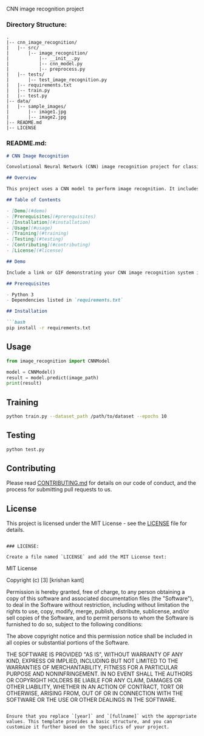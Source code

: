  CNN image recognition project 

### Directory Structure:

```
.
|-- cnn_image_recognition/
|   |-- src/
|       |-- image_recognition/
|           |-- __init__.py
|           |-- cnn_model.py
|           |-- preprocess.py
|   |-- tests/
|       |-- test_image_recognition.py
|   |-- requirements.txt
|   |-- train.py
|   |-- test.py
|-- data/
|   |-- sample_images/
|       |-- image1.jpg
|       |-- image2.jpg
|-- README.md
|-- LICENSE
```

### README.md:

```markdown
# CNN Image Recognition

Convolutional Neural Network (CNN) image recognition project for classifying images.

## Overview

This project uses a CNN model to perform image recognition. It includes modules for training, testing, and using the pre-trained model for predictions.

## Table of Contents

- [Demo](#demo)
- [Prerequisites](#prerequisites)
- [Installation](#installation)
- [Usage](#usage)
- [Training](#training)
- [Testing](#testing)
- [Contributing](#contributing)
- [License](#license)

## Demo

Include a link or GIF demonstrating your CNN image recognition system in action.

## Prerequisites

- Python 3
- Dependencies listed in `requirements.txt`

## Installation

```bash
pip install -r requirements.txt
```

## Usage

```python
from image_recognition import CNNModel

model = CNNModel()
result = model.predict(image_path)
print(result)
```

## Training

```bash
python train.py --dataset_path /path/to/dataset --epochs 10
```

## Testing

```bash
python test.py
```

## Contributing

Please read [CONTRIBUTING.md](CONTRIBUTING.md) for details on our code of conduct, and the process for submitting pull requests to us.

## License

This project is licensed under the MIT License - see the [LICENSE](LICENSE) file for details.
```

### LICENSE:

Create a file named `LICENSE` and add the MIT License text:

```
MIT License

Copyright (c) [3] [krishan kant]

Permission is hereby granted, free of charge, to any person obtaining a copy
of this software and associated documentation files (the "Software"), to deal
in the Software without restriction, including without limitation the rights
to use, copy, modify, merge, publish, distribute, sublicense, and/or sell
copies of the Software, and to permit persons to whom the Software is
furnished to do so, subject to the following conditions:

The above copyright notice and this permission notice shall be included in all
copies or substantial portions of the Software.

THE SOFTWARE IS PROVIDED "AS IS", WITHOUT WARRANTY OF ANY KIND, EXPRESS OR
IMPLIED, INCLUDING BUT NOT LIMITED TO THE WARRANTIES OF MERCHANTABILITY,
FITNESS FOR A PARTICULAR PURPOSE AND NONINFRINGEMENT. IN NO EVENT SHALL THE
AUTHORS OR COPYRIGHT HOLDERS BE LIABLE FOR ANY CLAIM, DAMAGES OR OTHER
LIABILITY, WHETHER IN AN ACTION OF CONTRACT, TORT OR OTHERWISE, ARISING FROM,
OUT OF OR IN CONNECTION WITH THE SOFTWARE OR THE USE OR OTHER DEALINGS IN THE
SOFTWARE.
```

Ensure that you replace `[year]` and `[fullname]` with the appropriate values. This template provides a basic structure, and you can customize it further based on the specifics of your project.
